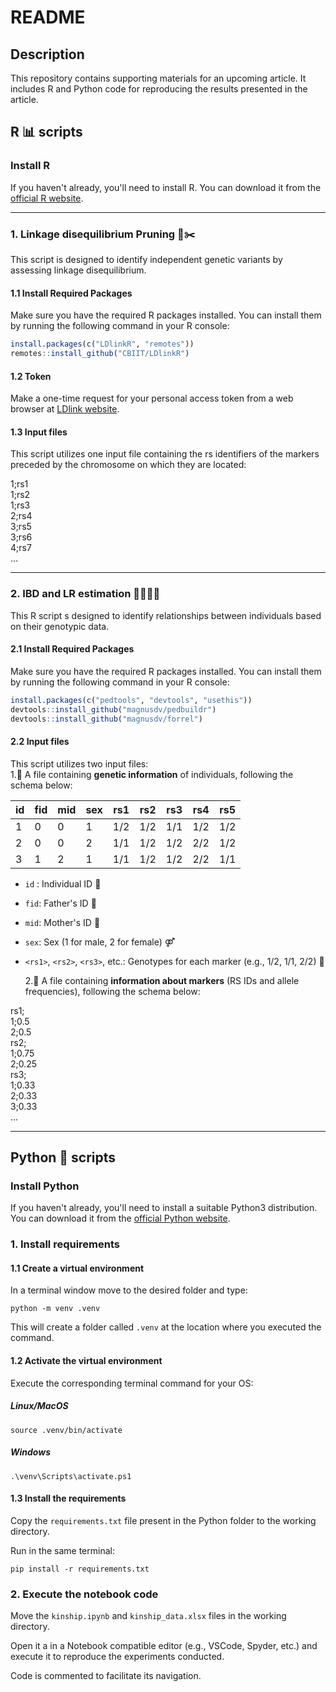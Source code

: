 # README

## Description

This repository contains supporting materials for an upcoming article. It includes R and Python code for reproducing the results presented in the article.

## R 📊 scripts

### Install R

If you haven't already, you'll need to install R. You can download it from the [official R website](https://www.r-project.org/).

---

### 1. Linkage disequilibrium Pruning 🔗✂️

This script is designed to identify independent genetic variants by assessing linkage disequilibrium.

#### 1.1 Install Required Packages

Make sure you have the required R packages installed. You can install them by running the following command in your R console:

```R
install.packages(c("LDlinkR", "remotes"))
remotes::install_github("CBIIT/LDlinkR")
```

#### 1.2 Token

Make a one-time request for your personal access token from a web browser at [LDlink website](https://ldlink.nih.gov/?tab=apiaccess).

#### 1.3 Input files

This script utilizes one input file containing the rs identifiers of the markers preceded by the chromosome on which they are located:

1;rs1  
1;rs2  
1;rs3  
2;rs4  
3;rs5  
3;rs6  
4;rs7  
...

---

### 2. IBD and LR estimation 👨‍👩‍👧‍👦

This R script s designed to identify relationships between individuals based on their genotypic data.

#### 2.1 Install Required Packages

Make sure you have the required R packages installed. You can install them by running the following command in your R console:

```R
install.packages(c("pedtools", "devtools", "usethis"))
devtools::install_github("magnusdv/pedbuildr")
devtools::install_github("magnusdv/forrel")
```

#### 2.2 Input files

This script utilizes two input files:  
1.👫 A file containing **genetic information** of individuals, following the schema below:

| id  | fid | mid | sex | rs1 | rs2 | rs3 | rs4 | rs5 |
| --- | --- | --- | --- | --- | --- | --- | --- | --- |
| 1   | 0   | 0   | 1   | 1/2 | 1/2 | 1/1 | 1/2 | 1/2 |
| 2   | 0   | 0   | 2   | 1/1 | 1/2 | 1/2 | 2/2 | 1/2 |
| 3   | 1   | 2   | 1   | 1/1 | 1/2 | 1/2 | 2/2 | 1/1 |

-   `id` : Individual ID 👤
-   `fid`: Father's ID 👨
-   `mid`: Mother's ID 👩
-   `sex`: Sex (1 for male, 2 for female) ⚤
-   `<rs1>`, `<rs2>`, `<rs3>`, etc.: Genotypes for each marker (e.g., 1/2, 1/1, 2/2) 🧬

    2.🧬 A file containing **information about markers** (RS IDs and allele frequencies), following the schema below:

rs1;  
1;0.5  
2;0.5  
rs2;  
1;0.75  
2;0.25  
rs3;  
1;0.33  
2;0.33  
3;0.33  
...

---

## Python 🐍 scripts

### Install Python

If you haven't already, you'll need to install a suitable Python3 distribution. You can download it from the [official Python website](https://www.python.org).

### 1. Install requirements

#### 1.1 Create a virtual environment

In a terminal window move to the desired folder and type:

`python -m venv .venv`

This will create a folder called `.venv` at the location where you executed the command.

#### 1.2 Activate the virtual environment

Execute the corresponding terminal command for your OS:

##### Linux/MacOS

`source .venv/bin/activate`

##### Windows

`.\venv\Scripts\activate.ps1`

#### 1.3 Install the requirements

Copy the `requirements.txt` file present in the Python folder to the working directory.

Run in the same terminal:

`pip install -r requirements.txt`

### 2. Execute the notebook code

Move the `kinship.ipynb` and `kinship_data.xlsx` files in the working directory.

Open it a in a Notebook compatible editor (e.g., VSCode, Spyder, etc.) and execute it to reproduce the experiments conducted.

Code is commented to facilitate its navigation.
